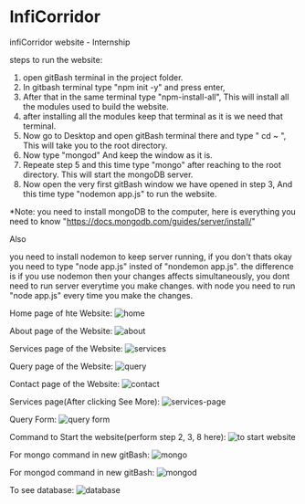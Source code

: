 # InfiCorridor
infiCorridor website - Internship


steps to run the website:
1. open gitBash terminal in the project folder.
2. In gitbash terminal type "npm init -y" and press enter,
3. After that in the same terminal type "npm-install-all", This will install all the modules used to build the website.
4. after installing all the modules keep that terminal as it is we need that terminal.
5. Now go to Desktop and open gitBash terminal there and type " cd ~ ", This will take you to the root directory.
6. Now type "mongod" And keep the window as it is.
7. Repeate step 5 and this time type "mongo" after reaching to the root directory. This will start the mongoDB server.
8. Now open the very first gitBash window we have opened in step 3, And this time type "nodemon app.js" to run the website.


*Note: you need to install mongoDB to the computer, here is everything you need to know "https://docs.mongodb.com/guides/server/install/"

Also

you need to install nodemon to keep server running, if you don't thats okay you need to type "node app.js" insted of "nondemon app.js". 
the difference is if you use nodemon then your changes affects simultaneously, you dont need to run server everytime you make changes.
with node you need to run "node app.js" every time you make the changes.


Home page of hte Website:
![home](https://user-images.githubusercontent.com/58367398/81479771-0d30fd80-9243-11ea-892b-5fca8ef3e0f5.png)


About page of the Website:
![about](https://user-images.githubusercontent.com/58367398/81479791-394c7e80-9243-11ea-9c0b-06d0987fb4f2.png)


Services page of the Website:
![services](https://user-images.githubusercontent.com/58367398/81479792-3e113280-9243-11ea-826e-634be1ccecaa.png)


Query page of the Website:
![query](https://user-images.githubusercontent.com/58367398/81479794-40738c80-9243-11ea-8d95-d30de44e44d2.png)


Contact page of the Website:
![contact](https://user-images.githubusercontent.com/58367398/81479802-47020400-9243-11ea-997b-5201576d2357.png)


Services page(After clicking See More):
![services-page](https://user-images.githubusercontent.com/58367398/81479808-4cf7e500-9243-11ea-8a35-53fbeeb20599.png)


Query Form:
![query form](https://user-images.githubusercontent.com/58367398/81479814-52edc600-9243-11ea-9abd-86a15e3f8bdc.png)


Command to Start the website(perform step 2, 3, 8 here):
![to start website](https://user-images.githubusercontent.com/58367398/81480097-0e632a00-9245-11ea-8dda-3fa2f958933f.PNG)


For mongo command in new gitBash:
![mongo](https://user-images.githubusercontent.com/58367398/81480100-13c07480-9245-11ea-9b22-866a830b164c.PNG)


For mongod command in new gitBash:
![mongod](https://user-images.githubusercontent.com/58367398/81480103-17ec9200-9245-11ea-8f4a-5c3103c90422.PNG)


To see database:
![database](https://user-images.githubusercontent.com/58367398/81480107-1b801900-9245-11ea-8911-6e27f37a767b.png)
